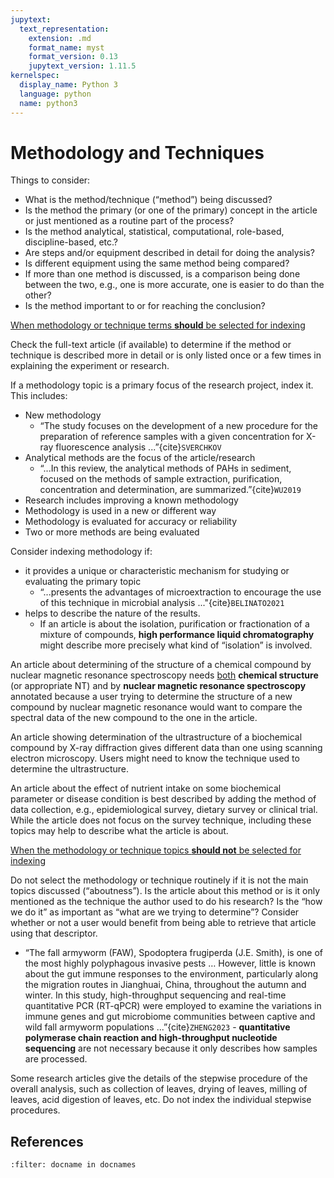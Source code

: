 ```yaml
---
jupytext:
  text_representation:
    extension: .md
    format_name: myst
    format_version: 0.13
    jupytext_version: 1.11.5
kernelspec:
  display_name: Python 3
  language: python
  name: python3
---
```


# Methodology and Techniques

Things to consider: 
*	What is the method/technique (“method”) being discussed?
*	Is the method the primary (or one of the primary) concept in the article or just mentioned as a routine part of the process?
*	Is the method analytical, statistical, computational, role-based, discipline-based, etc.?
*	Are steps and/or equipment described in detail for doing the analysis?
*	Is different equipment using the same method being compared?
*	If more than one method is discussed, is a comparison being done between the two, e.g., one is more accurate, one is easier to do than the other?
*	Is the method important to or for reaching the conclusion?

<u> When methodology or technique terms <b>should</b> be selected for indexing </u>

Check the full-text article (if available) to determine if the method or technique is described more in detail or is only listed once or a few times in explaining the experiment or research.

If a methodology topic is a primary focus of the research project, index it.  This includes:
*	New methodology 
    *	“The study focuses on the development of a new procedure for the preparation of reference samples with a given concentration for X-ray fluorescence analysis ...”{cite}`SVERCHKOV` 
*	Analytical methods are the focus of the article/research
    *	“...In this review, the analytical methods of PAHs in sediment, focused on the methods of sample extraction, purification, concentration and determination, are summarized.”{cite}`WU2019`  
*	Research includes improving a known methodology
*	Methodology is used in a new or different way
*	Methodology is evaluated for accuracy or reliability
*	Two or more methods are being evaluated

Consider indexing methodology if: 
*	it provides a unique or characteristic mechanism for studying or evaluating the primary topic
    *	“...presents the advantages of microextraction to encourage the use of this technique in microbial analysis ..."{cite}`BELINATO2021`  
*	helps to describe the nature of the results.
    *	If an article is about the isolation, purification or fractionation of a mixture of compounds, __high performance liquid chromatography__ might describe more precisely what kind of “isolation” is involved.

An article about determining of the structure of a chemical compound by nuclear magnetic resonance spectroscopy needs <u>both</u> __chemical structure__ (or appropriate NT) and by __nuclear magnetic resonance spectroscopy__ annotated because a user trying to determine the structure of a new compound by nuclear magnetic resonance would want to compare the spectral data of the new compound to the one in the article.

An article showing determination of the ultrastructure of a biochemical compound by X-ray diffraction gives different data than one using scanning electron microscopy.  Users might need to know the technique used to determine the ultrastructure.

An article about the effect of nutrient intake on some biochemical parameter or disease condition is best described by adding the method of data collection, e.g., epidemiological survey, dietary survey or clinical trial. While the article does not focus on the survey technique, including these topics may help to describe what the article is about.
	
<u>When the methodology or technique topics <b>should not</b> be selected for indexing</u>

Do not select the methodology or technique routinely if it is not the main topics discussed (“aboutness”). Is the article about this method or is it only mentioned as the technique the author used to do his research? Is the “how we do it” as important as “what are we trying to determine”? Consider whether or not a user would benefit from being able to retrieve that article using that descriptor. 
  *	“The fall armyworm (FAW), Spodoptera frugiperda (J.E. Smith), is one of the most highly polyphagous invasive pests … However, little is known about the gut immune responses to the environment, particularly along the migration routes in Jianghuai, China, throughout the autumn and winter. In this study, high-throughput sequencing and real-time quantitative PCR (RT-qPCR) were employed to examine the variations in immune genes and gut microbiome communities between captive and wild fall armyworm populations ...”{cite}`ZHENG2023` - __quantitative polymerase chain reaction and high-throughput nucleotide sequencing__ are not necessary because it only describes how samples are processed. 

Some research articles give the details of the stepwise procedure of the overall analysis, such as collection of leaves, drying of leaves, milling of leaves, acid digestion of leaves, etc.  Do not index the individual stepwise procedures. 

## References
```{bibliography} /book/references/references4.bib
:filter: docname in docnames
```
